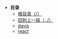 * **目录**
  * [根目录（/）](/README)
  * [回到上一级（../）](/README)
  * [dayjs](/study/源码阅读/dayjs源码阅读笔记)
  * [react](/study/源码阅读/Redux源码阅读笔记)